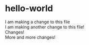 # hello-world

I am making a change to this file  
I am making another change to this file!  
Changes!  
More and more changes! 

